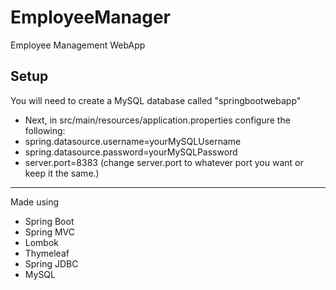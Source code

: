 # EmployeeManager
Employee Management WebApp

## Setup
You will need to create a MySQL database called "springbootwebapp"
* Next, in src/main/resources/application.properties configure the following:
* spring.datasource.username=yourMySQLUsername
* spring.datasource.password=yourMySQLPassword
* server.port=8383 (change server.port to whatever port you want or keep it the same.)
***
Made using
* Spring Boot
* Spring MVC
* Lombok
* Thymeleaf
* Spring JDBC
*  MySQL

